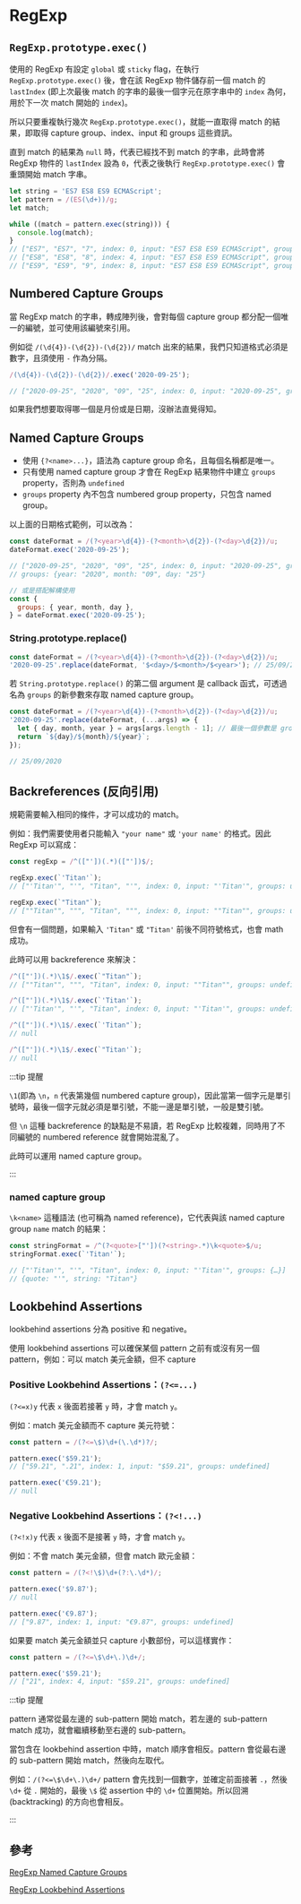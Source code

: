 # RegExp

## `RegExp.prototype.exec()`

使用的 RegExp 有設定 `global` 或 `sticky` flag，在執行 `RegExp.prototype.exec()` 後，會在該 RegExp 物件儲存前一個 match 的 `lastIndex` (即上次最後 match 的字串的最後一個字元在原字串中的 `index` 為何，用於下一次 match 開始的 `index`)。

所以只要重複執行幾次 `RegExp.prototype.exec()`，就能一直取得 match 的結果，即取得 capture group、index、input 和 groups 這些資訊。

直到 match 的結果為 `null` 時，代表已經找不到 match 的字串，此時會將 RegExp 物件的 `lastIndex` 設為 `0`，代表之後執行 `RegExp.prototype.exec()` 會重頭開始 match 字串。

```js
let string = 'ES7 ES8 ES9 ECMAScript';
let pattern = /(ES(\d+))/g;
let match;

while ((match = pattern.exec(string))) {
  console.log(match);
}
// ["ES7", "ES7", "7", index: 0, input: "ES7 ES8 ES9 ECMAScript", groups: undefined]
// ["ES8", "ES8", "8", index: 4, input: "ES7 ES8 ES9 ECMAScript", groups: undefined]
// ["ES9", "ES9", "9", index: 8, input: "ES7 ES8 ES9 ECMAScript", groups: undefined]
```

## Numbered Capture Groups

當 RegExp match 的字串，轉成陣列後，會對每個 capture group 都分配一個唯一的編號，並可使用該編號來引用。

例如從 `/(\d{4})-(\d{2})-(\d{2})/` match 出來的結果，我們只知道格式必須是數字，且須使用 `-` 作為分隔。

```js
/(\d{4})-(\d{2})-(\d{2})/.exec('2020-09-25');

// ["2020-09-25", "2020", "09", "25", index: 0, input: "2020-09-25", groups: undefined]
```

如果我們想要取得哪一個是月份或是日期，沒辦法直覺得知。

## Named Capture Groups

- 使用 `{?<name>...}`，語法為 capture group 命名，且每個名稱都是唯一。
- 只有使用 named capture group 才會在 RegExp 結果物件中建立 `groups` property，否則為 `undefined`
- `groups` property 內不包含 numbered group property，只包含 named group。

以上面的日期格式範例，可以改為：

```js
const dateFormat = /(?<year>\d{4})-(?<month>\d{2})-(?<day>\d{2})/u;
dateFormat.exec('2020-09-25');

// ["2020-09-25", "2020", "09", "25", index: 0, input: "2020-09-25", groups: {…}]
// groups: {year: "2020", month: "09", day: "25"}

// 或是搭配解構使用
const {
  groups: { year, month, day },
} = dateFormat.exec('2020-09-25');
```

### String.prototype.replace()

```js
const dateFormat = /(?<year>\d{4})-(?<month>\d{2})-(?<day>\d{2})/u;
'2020-09-25'.replace(dateFormat, '$<day>/$<month>/$<year>'); // 25/09/2020
```

若 `String.prototype.replace()` 的第二個 argument 是 callback 函式，可透過名為 `groups` 的新參數來存取 named capture group。

```js
const dateFormat = /(?<year>\d{4})-(?<month>\d{2})-(?<day>\d{2})/u;
'2020-09-25'.replace(dateFormat, (...args) => {
  let { day, month, year } = args[args.length - 1]; // 最後一個參數是 groups
  return `${day}/${month}/${year}`;
});

// 25/09/2020
```

## Backreferences (反向引用)

規範需要輸入相同的條件，才可以成功的 match。

例如：我們需要使用者只能輸入 `"your name"` 或 `'your name'` 的格式。因此 RegExp 可以寫成：

```js
const regExp = /^(["'])(.*)(["'])$/;

regExp.exec(`'Titan'`);
// ["'Titan'", "'", "Titan", "'", index: 0, input: "'Titan'", groups: undefined]

regExp.exec(`"Titan"`);
// [""Titan"", """, "Titan", """, index: 0, input: ""Titan"", groups: undefined]
```

但會有一個問題，如果輸入 `'Titan"` 或 `"Titan'` 前後不同符號格式，也會 math 成功。

此時可以用 backreference 來解決：

```js
/^(["'])(.*)\1$/.exec(`"Titan"`);
// [""Titan"", """, "Titan", index: 0, input: ""Titan"", groups: undefined]

/^(["'])(.*)\1$/.exec(`'Titan'`);
// ["'Titan'", "'", "Titan", index: 0, input: "'Titan'", groups: undefined]

/^(["'])(.*)\1$/.exec(`'Titan"`);
// null

/^(["'])(.*)\1$/.exec(`"Titan'`);
// null
```

:::tip 提醒

`\1`(即為 `\n`，`n` 代表第幾個 numbered capture group)，因此當第一個字元是單引號時，最後一個字元就必須是單引號，不能一邊是單引號，一般是雙引號。

但 `\n` 這種 backreference 的缺點是不易讀，若 RegExp 比較複雜，同時用了不同編號的 numbered reference 就會開始混亂了。

此時可以運用 named capture group。

:::

### named capture group

`\k<name>` 這種語法 (也可稱為 named reference)，它代表與該 named capture group `name` match 的結果：

```js
const stringFormat = /^(?<quote>["'])(?<string>.*)\k<quote>$/u;
stringFormat.exec(`'Titan'`);

// ["'Titan'", "'", "Titan", index: 0, input: "'Titan'", groups: {…}]
// {quote: "'", string: "Titan"}
```

## Lookbehind Assertions

lookbehind assertions 分為 positive 和 negative。

使用 lookbehind assertions 可以確保某個 pattern 之前有或沒有另一個 pattern，例如：可以 match 美元金額，但不 capture

### Positive Lookbehind Assertions：`(?<=...)`

`(?<=x)y` 代表 `x` 後面若接著 `y` 時，才會 match `y`。

例如：match 美元金額而不 capture 美元符號：

```js
const pattern = /(?<=\$)\d+(\.\d*)?/;

pattern.exec('$59.21');
// ["59.21", ".21", index: 1, input: "$59.21", groups: undefined]

pattern.exec('€59.21');
// null
```

### Negative Lookbehind Assertions：`(?<!...)`

`(?<!x)y` 代表 `x` 後面不是接著 `y` 時，才會 match `y`。

例如：不會 match 美元金額，但會 match 歐元金額：

```js
const pattern = /(?<!\$)\d+(?:\.\d*)/;

pattern.exec('$9.87');
// null

pattern.exec('€9.87');
// ["9.87", index: 1, input: "€9.87", groups: undefined]
```

如果要 match 美元金額並只 capture 小數部份，可以這樣實作：

```js
const pattern = /(?<=\$\d+\.)\d+/;

pattern.exec('$59.21');
// ["21", index: 4, input: "$59.21", groups: undefined]
```

:::tip 提醒

pattern 通常從最左邊的 sub-pattern 開始 match，若左邊的 sub-pattern match 成功，就會繼續移動至右邊的 sub-pattern。

當包含在 lookbehind assertion 中時，match 順序會相反。pattern 會從最右邊的 sub-pattern 開始 match，然後向左取代。

例如：`/(?<=\$\d+\.)\d+/` pattern 會先找到一個數字，並確定前面接著 `.`，然後 `\d+` 從 `.` 開始的，最後 `\$` 從 assertion 中的 `\d+` 位置開始。所以回溯 (backtracking) 的方向也會相反。

:::

## 參考

[RegExp Named Capture Groups](https://ithelp.ithome.com.tw/articles/10243957)

[RegExp Lookbehind Assertions](https://ithelp.ithome.com.tw/articles/10245116)
